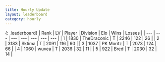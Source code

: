 ```yaml
---
title: Hourly Update
layout: leaderboard
category: hourly
---
```


{: .leaderboard}
| Rank | LV | Player | Division | Elo | Wins | Losses |
| --- | --- | --- | --- | --- | --- | --- |
| <span data-change="0">1</span> | 1830 | <span title="ID: 544310">TheDraconic</span> | T | <span data-change="3">2246</span> | <span data-change="1">122</span> | <span data-change="0">26</span> |
| <span data-change="0">2</span> | 3183 | <span title="ID: 353063">Sktima</span> | T | <span data-change="0">2091</span> | <span data-change="0">116</span> | <span data-change="0">60</span> |
| <span data-change="0">3</span> | 1037 | <span title="ID: 427478">PK Moritz</span> | T | <span data-change="0">2073</span> | <span data-change="0">124</span> | <span data-change="0">66</span> |
| <span data-change="0">4</span> | 1060 | <span title="ID: 740957">wuvea</span> | T | <span data-change="0">2036</span> | <span data-change="0">32</span> | <span data-change="0">11</span> |
| <span data-change="0">5</span> | 922 | <span title="ID: 706902">Bred</span> | T | <span data-change="0">2030</span> | <span data-change="0">32</span> | <span data-change="0">14</span> |